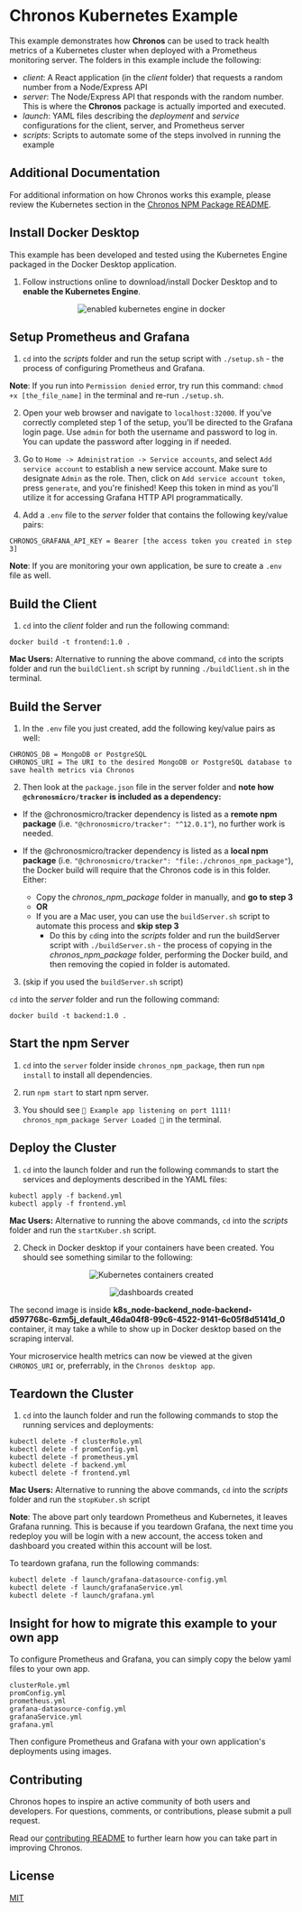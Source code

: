 # Chronos Kubernetes Example

This example demonstrates how **Chronos** can be used to track health metrics of a Kubernetes cluster when deployed with a Prometheus monitoring server. The folders in this example include the following:

- _client_: A React application (in the _client_ folder) that requests a random number from a Node/Express API
- _server_: The Node/Express API that responds with the random number. This is where the **Chronos** package is actually imported and executed.
- _launch_: YAML files describing the _deployment_ and _service_ configurations for the client, server, and Prometheus server
- _scripts_: Scripts to automate some of the steps involved in running the example

## Additional Documentation

For additional information on how Chronos works this example, please review the Kubernetes section in the [Chronos NPM Package README](../../chronos_npm_package/README.md).

## Install Docker Desktop

This example has been developed and tested using the Kubernetes Engine packaged in the Docker Desktop application.

1. Follow instructions online to download/install Docker Desktop and to **enable the Kubernetes Engine**.

<p align="center">
  <img alt="enabled kubernetes engine in docker" src="../../assets/examples_enable_kubernetes_engine.png">
</p>

## Setup Prometheus and Grafana

1. `cd` into the _scripts_ folder and run the setup script with `./setup.sh` - the process of configuring Prometheus and Grafana.

**Note**: If you run into `Permission denied` error, try run this command: `chmod +x [the_file_name]` in the terminal and re-run `./setup.sh`.

2. Open your web browser and navigate to `localhost:32000`. If you've correctly completed step 1 of the setup, you'll be directed to the Grafana login page. Use `admin` for both the username and password to log in. You can update the password after logging in if needed.

3. Go to `Home -> Administration -> Service accounts`, and select `Add service account` to establish a new service account. Make sure to designate `Admin` as the role. Then, click on `Add service account token`, press `generate`, and you're finished! Keep this token in mind as you'll utilize it for accessing Grafana HTTP API programmatically.

4. Add a `.env` file to the _server_ folder that contains the following key/value pairs:

```
CHRONOS_GRAFANA_API_KEY = Bearer [the access token you created in step 3]
```
**Note**: If you are monitoring your own application, be sure to create a `.env` file as well.

## Build the Client

1. `cd` into the _client_ folder and run the following command:

```
docker build -t frontend:1.0 .
```

**Mac Users:** Alternative to running the above command, `cd` into the scripts folder and run the `buildClient.sh` script by running `./buildClient.sh` in the terminal.

## Build the Server

1. In the `.env` file you just created, add the following key/value pairs as well:

```
CHRONOS_DB = MongoDB or PostgreSQL
CHRONOS_URI = The URI to the desired MongoDB or PostgreSQL database to save health metrics via Chronos
```

2. Then look at the `package.json` file in the server folder and **note how `@chronosmicro/tracker` is included as a dependency:**

- If the @chronosmicro/tracker dependency is listed as a **remote npm package** (i.e. `"@chronosmicro/tracker": "^12.0.1"`), no further work is needed.

- If the @chronosmicro/tracker dependency is listed as a **local npm package** (i.e. `"@chronosmicro/tracker": "file:./chronos_npm_package"`), the Docker build will require that the Chronos code is in this folder. Either:
  - Copy the _chronos_npm_package_ folder in manually, and **go to step 3**
  - **OR**
  - If you are a Mac user, you can use the `buildServer.sh` script to automate this process and **skip step 3**
    - Do this by `cd`ing into the _scripts_ folder and run the buildServer script with `./buildServer.sh` - the process of copying in the _chronos_npm_package_ folder, performing the Docker build, and then removing the copied in folder is automated.

3. (skip if you used the `buildServer.sh` script)

`cd` into the _server_ folder and run the following command:

```
docker build -t backend:1.0 .
```

## Start the npm Server

1. `cd` into the `server` folder inside `chronos_npm_package`, then run `npm install` to install all dependencies.

2. run `npm start` to start npm server.

3. You should see `🤖 Example app listening on port 1111! chronos_npm_package Server Loaded 🎉` in the terminal.

## Deploy the Cluster

1. `cd` into the launch folder and run the following commands to start the services and deployments described in the YAML files:

```
kubectl apply -f backend.yml
kubectl apply -f frontend.yml
```

**Mac Users:** Alternative to running the above commands, `cd` into the _scripts_ folder and run the `startKuber.sh` script.

2. Check in Docker desktop if your containers have been created. You should see something similar to the following:

<p align="center">
  <img alt="Kubernetes containers created" src="../../assets/examples_kubernetes_created.png">
</p>
<p align="center">
  <img alt="dashboards created" src="../../assets/kubernetes-example2.png">
</p>

The second image is inside **k8s_node-backend_node-backend-d597768c-6zm5j_default_46da04f8-99c6-4522-9141-6c05f8d5141d_0** container, it may take a while to show up in Docker desktop based on the scraping interval.

Your microservice health metrics can now be viewed at the given `CHRONOS_URI` or, preferrably, in the `Chronos desktop app`.

## Teardown the Cluster

1. `cd` into the launch folder and run the following commands to stop the running services and deployments:

```
kubectl delete -f clusterRole.yml
kubectl delete -f promConfig.yml
kubectl delete -f prometheus.yml
kubectl delete -f backend.yml
kubectl delete -f frontend.yml
```

**Mac Users:** Alternative to running the above commands, `cd` into the _scripts_ folder and run the `stopKuber.sh` script

**Note**: The above part only teardown Prometheus and Kubernetes, it leaves Grafana running. This is because if you teardown Grafana, the next time you redeploy you will be login with a new account, the access token and dashboard you created within this account will be lost.

To teardown grafana, run the following commands:

```
kubectl delete -f launch/grafana-datasource-config.yml
kubectl delete -f launch/grafanaService.yml
kubectl delete -f launch/grafana.yml
```

## Insight for how to migrate this example to your own app

To configure Prometheus and Grafana, you can simply copy the below yaml files to your own app.

```
clusterRole.yml
promConfig.yml
prometheus.yml
grafana-datasource-config.yml
grafanaService.yml
grafana.yml
```

Then configure Prometheus and Grafana with your own application's deployments using images.

## Contributing

Chronos hopes to inspire an active community of both users and developers. For questions, comments, or contributions, please submit a pull request.

Read our [contributing README](../../CONTRIBUTING.md) to further learn how you can take part in improving Chronos.

## License

[MIT](https://github.com/oslabs-beta/Chronos/blob/master/LICENSE.md)
